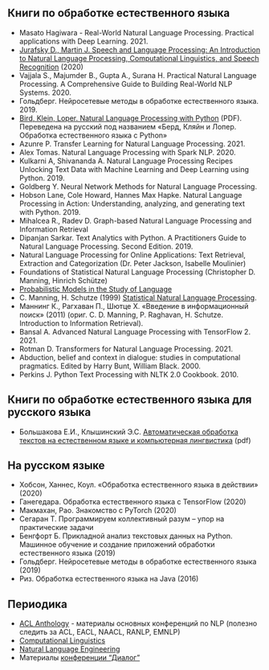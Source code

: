 ## Книги по обработке естественного языка
- Masato Hagiwara - Real-World Natural Language Processing. Practical applications with Deep Learning. 2021.
- [Jurafsky D., Martin J. Speech and Language Processing: An Introduction to Natural Language Processing, Computational Linguistics, and Speech Recognition](https://web.stanford.edu/~jurafsky/slp3/) (2020)
- Vajjala S., Majumder B., Gupta A., Surana H. Practical Natural Language Processing. A Comprehensive Guide to Building Real-World NLP Systems. 2020.
- Гольдберг. Нейросетевые методы в обработке естественного языка. 2019.
- [Bird, Klein, Loper. Natural Language Processing with Python](http://www.datascienceassn.org/sites/default/files/Natural%20Language%20Processing%20with%20Python.pdf) (PDF). Переведена на русский под названием «Берд, Кляйн и Лопер. Обработка естественного языка с Python»
- Azunre P. Transfer Learning for Natural Language Processing. 2021.
- Alex Tomas. Natural Language Processing with Spark NLP. 2020.
- Kulkarni A, Shivananda A. Natural Language Processing Recipes Unlocking Text Data with Machine Learning and Deep Learning using Python. 2019.
- Goldberg Y. Neural Network Methods for Natural Language Processing.
- Hobson Lane, Cole Howard, Hannes Max Hapke. Natural Language Processing in Action: Understanding, analyzing, and generating text with Python. 2019. 
- Mihalcea R., Radev D. Graph-based Natural Language Processing and Information Retrieval
- Dipanjan Sarkar. Text Analytics with Python. A Practitioners Guide to Natural Language Processing. Second Edition. 2019.
- Natural Language Processing for Online Applications: Text Retrieval, Extraction and Categorization (Dr. Peter Jackson, Isabelle Moulinier)
- Foundations of Statistical Natural Language Processing (Christopher D. Manning, Hinrich Schütze)
- [Probabilistic Models in the Study of Language](http://idiom.ucsd.edu/~rlevy/pmsl_textbook/text.html)
- C. Manning, H. Schutze (1999) [Statistical Natural Language Processing](https://nlp.stanford.edu/fsnlp/).
- Маннинг К., Рагхаван П., Шютце Х. «Введение в информационный поиск» (2011) (ориг. C. D. Manning, P. Raghavan, H. Schutze. Introduction to Information Retrieval).
- Bansal A. Advanced Natural Language Processing with TensorFlow 2. 2021.
- Rotman D. Transformers for Natural Language Processing. 2021.
- Abduction, belief and context in dialogue: studies in computational pragmatics. Edited by Harry Bunt, William Black. 2000.
- Perkins J. Python Text Processing with NLTK 2.0 Cookbook. 2010.

## Книги по обработке естественного языка для русского языка
- Большакова Е.И., Клышинский Э.С. [Автоматическая обработка текстов на естественном языке и компьютерная лингвистика](http://clschool.miem.edu.ru/uploads/swfupload/files/011a69a6f0c3a9c6291d6d375f12aa27e349cb67.pdf) (pdf)

## На русском языке
- Хобсон, Ханнес, Коул. «Обработка естественного языка в действии» (2020)
- Ганегедара. Обработка естественного языка с TensorFlow (2020)
- Макмахан, Рао. Знакомство с PyTorch (2020)
- Сегаран Т. Программируем коллективный разум – упор на практические задачи
- Бенгфорт Б. Прикладной анализ текстовых данных на Python. Машинное обучение и создание приложений обработки естественного языка (2019)
- Гольдберг. Нейросетевые методы в обработке естественного языка (2019)
- Риз. Обработка естественного языка на Java (2016)

## Периодика
- [ACL Anthology](http://www.aclweb.org/anthology/) - материалы основных конференций по NLP (полезно следить за ACL, EACL, NAACL, RANLP, EMNLP)
- [Computational Linguistics](https://www.mitpressjournals.org/loi/coli)  
- [Natural Language Engineering](https://www.cambridge.org/core/journals/natural-language-engineering)
- Материалы [конференции “Диалог”](http://www.dialog-21.ru/digests)  
